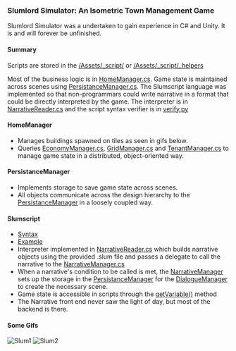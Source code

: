 ### Slumlord Simulator: An Isometric Town Management Game

Slumlord Simulator was a undertaken to gain experience in C# and Unity. It is and will forever be unfinished.


#### Summary
Scripts are stored in the [/Assets/_script/](https://github.com/DFXLuna/Slumlord-Simulator/tree/master/Assets/_script) or [/Assets/_script/_helpers](https://github.com/DFXLuna/Slumlord-Simulator/tree/master/Assets/_script/_helpers)

Most of the business logic is in [HomeManager.cs](https://github.com/DFXLuna/Slumlord-Simulator/blob/master/Assets/_script/HomeManager.cs). Game state is maintained across scenes using [PersistanceManager.cs](https://github.com/DFXLuna/Slumlord-Simulator/blob/master/Assets/_script/PersistanceManager.cs). The Slumscript language was implemented so that non-programmars could write narrative in a format that could be directly interpreted by the game. The interpreter is in [NarrativeReader.cs](https://github.com/DFXLuna/Slumlord-Simulator/blob/master/Assets/_script/_helpers/NarrativeReader.cs) and the script syntax verifier is in [verify.py](https://github.com/DFXLuna/Slumlord-Simulator/blob/master/Assets/_script/verify.py)

#### HomeManager

* Manages buildings spawned on tiles as seen in gifs below.
* Queries [EconomyManager.cs](https://github.com/DFXLuna/Slumlord-Simulator/blob/master/Assets/_script/EconomyManager.cs), [GridManager.cs](https://github.com/DFXLuna/Slumlord-Simulator/blob/master/Assets/_script/GridManager.cs) and [TenantManager.cs](https://github.com/DFXLuna/Slumlord-Simulator/blob/master/Assets/_script/TenantManager.cs) to manage game state in a distributed, object-oriented way.

#### PersistanceManager

* Implements storage to save game state across scenes.
* All objects communicate across the design hierarchy to the [PersistanceManager](https://github.com/DFXLuna/Slumlord-Simulator/blob/master/Assets/_script/PersistanceManager.cs) in a loosely coupled way.

#### Slumscript

* [Syntax](https://github.com/DFXLuna/Slumlord-Simulator/blob/master/SlumScriptSyntax.md)
* [Example](https://github.com/DFXLuna/Slumlord-Simulator/blob/master/NarrativeFileExample.slum)
* Interpreter implemented in [NarrativeReader.cs](https://github.com/DFXLuna/Slumlord-Simulator/blob/master/Assets/_script/_helpers/NarrativeReader.cs) which builds narrative objects using the provided .slum file and passes a delegate to call the narrative to the [NarrativeManager.cs](https://github.com/DFXLuna/Slumlord-Simulator/blob/master/Assets/_script/NarrativeManager.cs)
* When a narrative's condition to be called is met, the [NarrativeManager](https://github.com/DFXLuna/Slumlord-Simulator/blob/master/Assets/_script/NarrativeManager.cs) sets up the storage in the [PersistanceManager](https://github.com/DFXLuna/Slumlord-Simulator/blob/master/Assets/_script/PersistanceManager.cs) for the [DialogueManager](https://github.com/DFXLuna/Slumlord-Simulator/blob/master/Assets/_script/DialogueManager.cs) to create the necessary scene.
* Game state is accessible in scripts through the [getVariable()](https://github.com/DFXLuna/Slumlord-Simulator/blob/master/Assets/_script/NarrativeManager.cs#L42-L53) method
* The Narrative front end never saw the light of day, but most of the backend is there.


#### Some Gifs
![Slum1](https://github.com/DFXLuna/DFXLuna.github.io/blob/master/images/SS1.gif "Slumlord Sim")
![Slum2](https://github.com/DFXLuna/DFXLuna.github.io/blob/master/images/SS2.gif "Slumlord Sim")

